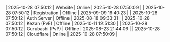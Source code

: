 | 2025-10-28 07:50:12 | Website | Online | 2025-10-28 07:50:09 |
| 2025-10-28 07:50:12 | Registration | Offline | 2025-09-09 16:40:23 |
| 2025-10-28 07:50:12 | Auth Server | Offline | 2025-08-18 09:33:31 |
| 2025-10-28 07:50:12 | Kezan (PvE) | Offline | 2025-10-11 12:51:30 |
| 2025-10-28 07:50:12 | Gurubashi (PvP) | Offline | 2025-08-23 21:44:06 |
| 2025-10-28 07:50:12 | Cloudflare | Online | 2025-10-28 07:50:09 |
